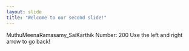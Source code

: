 ```yaml
---
layout: slide
title: "Welcome to our second slide!"
---
```

MuthuMeenaRamasamy_SaiKarthik
Number: 200
Use the left and right arrow to go back!
